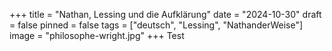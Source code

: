 +++
title = "Nathan, Lessing und die Aufklärung"
date = "2024-10-30"
draft = false
pinned = false
tags = ["deutsch", "Lessing", "NathanderWeise"]
image = "philosophe-wright.jpg"
+++
Test